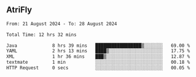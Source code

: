 ## AtriFly

<!--START_SECTION:waka-->

```txt
From: 21 August 2024 - To: 28 August 2024

Total Time: 12 hrs 32 mins

Java             8 hrs 39 mins   █████████████████▒░░░░░░░   69.00 %
YAML             2 hrs 13 mins   ████▒░░░░░░░░░░░░░░░░░░░░   17.75 %
XML              1 hr 36 mins    ███▒░░░░░░░░░░░░░░░░░░░░░   12.87 %
textmate         1 min           ░░░░░░░░░░░░░░░░░░░░░░░░░   00.18 %
HTTP Request     0 secs          ░░░░░░░░░░░░░░░░░░░░░░░░░   00.05 %
```

<!--END_SECTION:waka-->

